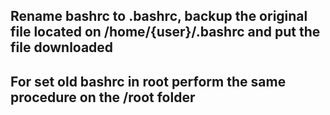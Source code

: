 ## Rename bashrc to .bashrc, backup the original file located on /home/{user}/.bashrc and put the file downloaded 

## For set old bashrc in root perform the same procedure on the /root folder
